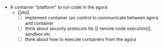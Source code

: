 - A container "platform" to run code in the agora
	- [[do]]
		- [ ]  implement container rpc control to communicate between agora and container
		- [ ] think about security protocols for [[ remote code execution]], sandbox etc
		- [ ] think about how to execute containers from the agora